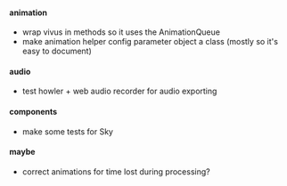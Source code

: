 #### animation
* wrap vivus in methods so it uses the AnimationQueue
* make animation helper config parameter object a class (mostly so it's easy to document)

#### audio
* test howler + web audio recorder for audio exporting

#### components
* make some tests for Sky

#### maybe
* correct animations for time lost during processing?
